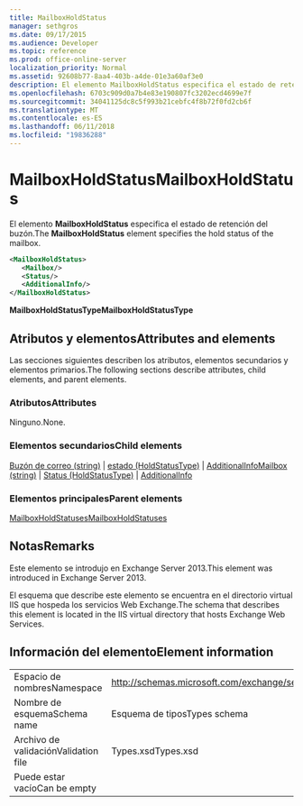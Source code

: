```yaml
---
title: MailboxHoldStatus
manager: sethgros
ms.date: 09/17/2015
ms.audience: Developer
ms.topic: reference
ms.prod: office-online-server
localization_priority: Normal
ms.assetid: 92608b77-8aa4-403b-a4de-01e3a60af3e0
description: El elemento MailboxHoldStatus especifica el estado de retención del buzón.
ms.openlocfilehash: 6703c909d0a7b4e83e190807fc3202ecd4699e7f
ms.sourcegitcommit: 34041125dc8c5f993b21cebfc4f8b72f0fd2cb6f
ms.translationtype: MT
ms.contentlocale: es-ES
ms.lasthandoff: 06/11/2018
ms.locfileid: "19836288"
---
```

# <a name="mailboxholdstatus"></a><span data-ttu-id="b54e5-103">MailboxHoldStatus</span><span class="sxs-lookup"><span data-stu-id="b54e5-103">MailboxHoldStatus</span></span>

<span data-ttu-id="b54e5-104">El elemento **MailboxHoldStatus** especifica el estado de retención del buzón.</span><span class="sxs-lookup"><span data-stu-id="b54e5-104">The **MailboxHoldStatus** element specifies the hold status of the mailbox.</span></span> 
  
```XML
<MailboxHoldStatus>
   <Mailbox/>
   <Status/>
   <AdditionalInfo/>
</MailboxHoldStatus>
```

<span data-ttu-id="b54e5-105">**MailboxHoldStatusType**</span><span class="sxs-lookup"><span data-stu-id="b54e5-105">**MailboxHoldStatusType**</span></span>

## <a name="attributes-and-elements"></a><span data-ttu-id="b54e5-106">Atributos y elementos</span><span class="sxs-lookup"><span data-stu-id="b54e5-106">Attributes and elements</span></span>

<span data-ttu-id="b54e5-107">Las secciones siguientes describen los atributos, elementos secundarios y elementos primarios.</span><span class="sxs-lookup"><span data-stu-id="b54e5-107">The following sections describe attributes, child elements, and parent elements.</span></span>
  
### <a name="attributes"></a><span data-ttu-id="b54e5-108">Atributos</span><span class="sxs-lookup"><span data-stu-id="b54e5-108">Attributes</span></span>

<span data-ttu-id="b54e5-109">Ninguno.</span><span class="sxs-lookup"><span data-stu-id="b54e5-109">None.</span></span>
  
### <a name="child-elements"></a><span data-ttu-id="b54e5-110">Elementos secundarios</span><span class="sxs-lookup"><span data-stu-id="b54e5-110">Child elements</span></span>

<span data-ttu-id="b54e5-111">[Buzón de correo (string)](mailbox-string.md) | [estado (HoldStatusType)](status-holdstatustype.md) | [AdditionalInfo](additionalinfo.md)</span><span class="sxs-lookup"><span data-stu-id="b54e5-111">[Mailbox (string)](mailbox-string.md) | [Status (HoldStatusType)](status-holdstatustype.md) | [AdditionalInfo](additionalinfo.md)</span></span>
  
### <a name="parent-elements"></a><span data-ttu-id="b54e5-112">Elementos principales</span><span class="sxs-lookup"><span data-stu-id="b54e5-112">Parent elements</span></span>

[<span data-ttu-id="b54e5-113">MailboxHoldStatuses</span><span class="sxs-lookup"><span data-stu-id="b54e5-113">MailboxHoldStatuses</span></span>](mailboxholdstatuses.md)
  
## <a name="remarks"></a><span data-ttu-id="b54e5-114">Notas</span><span class="sxs-lookup"><span data-stu-id="b54e5-114">Remarks</span></span>

<span data-ttu-id="b54e5-115">Este elemento se introdujo en Exchange Server 2013.</span><span class="sxs-lookup"><span data-stu-id="b54e5-115">This element was introduced in Exchange Server 2013.</span></span>
  
<span data-ttu-id="b54e5-116">El esquema que describe este elemento se encuentra en el directorio virtual IIS que hospeda los servicios Web Exchange.</span><span class="sxs-lookup"><span data-stu-id="b54e5-116">The schema that describes this element is located in the IIS virtual directory that hosts Exchange Web Services.</span></span>
  
## <a name="element-information"></a><span data-ttu-id="b54e5-117">Información del elemento</span><span class="sxs-lookup"><span data-stu-id="b54e5-117">Element information</span></span>

|||
|:-----|:-----|
|<span data-ttu-id="b54e5-118">Espacio de nombres</span><span class="sxs-lookup"><span data-stu-id="b54e5-118">Namespace</span></span>  <br/> |http://schemas.microsoft.com/exchange/services/2006/types  <br/> |
|<span data-ttu-id="b54e5-119">Nombre de esquema</span><span class="sxs-lookup"><span data-stu-id="b54e5-119">Schema name</span></span>  <br/> |<span data-ttu-id="b54e5-120">Esquema de tipos</span><span class="sxs-lookup"><span data-stu-id="b54e5-120">Types schema</span></span>  <br/> |
|<span data-ttu-id="b54e5-121">Archivo de validación</span><span class="sxs-lookup"><span data-stu-id="b54e5-121">Validation file</span></span>  <br/> |<span data-ttu-id="b54e5-122">Types.xsd</span><span class="sxs-lookup"><span data-stu-id="b54e5-122">Types.xsd</span></span>  <br/> |
|<span data-ttu-id="b54e5-123">Puede estar vacío</span><span class="sxs-lookup"><span data-stu-id="b54e5-123">Can be empty</span></span>  <br/> ||
   

